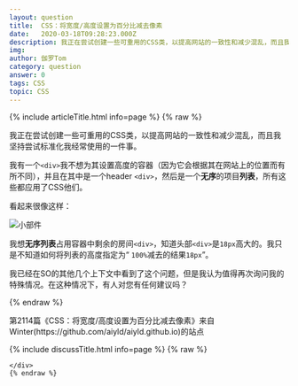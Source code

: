 ```yaml
---
layout: question
title:  CSS：将宽度/高度设置为百分比减去像素
date:   2020-03-18T09:28:23.000Z
description: 我正在尝试创建一些可重用的CSS类，以提高网站的一致性和减少混乱，而且我坚持尝试标准化我经常使用的一件事。我有一个<div>我不想为其设置高度的容器（...
img: 
author: 伽罗Tom
category: question
answer: 0
tags: CSS
topic: CSS
---
```

<div class="article-root">
  <div class="article">
    {% include articleTitle.html info=page %}
    {% raw %}
    <div class="article-content"><p><font style="vertical-align: inherit;"><font style="vertical-align: inherit;">我正在尝试创建一些可重用的CSS类，以提高网站的一致性和减少混乱，而且我坚持尝试标准化我经常使用的一件事。</font></font></p>

<p><font style="vertical-align: inherit;"><font style="vertical-align: inherit;">我有一个</font></font><code>&lt;div&gt;</code><font style="vertical-align: inherit;"><font style="vertical-align: inherit;">我不想为其设置高度</font><font style="vertical-align: inherit;">的容器</font><font style="vertical-align: inherit;">（因为它会根据其在网站上的位置而有所不同），并且在其中是一个header </font></font><code>&lt;div&gt;</code><font style="vertical-align: inherit;"><font style="vertical-align: inherit;">，然后是一个</font></font><strong><font style="vertical-align: inherit;"><font style="vertical-align: inherit;">无序</font></font></strong><font style="vertical-align: inherit;"><font style="vertical-align: inherit;">的项目</font><strong><font style="vertical-align: inherit;">列表</font></strong><font style="vertical-align: inherit;">，所有这些都应用了CSS他们。</font></font></p>

<p><font style="vertical-align: inherit;"><font style="vertical-align: inherit;">看起来很像这样：</font></font></p>

<p><img src="https://www.samyoc.com//uploads/users/21611/images/thumbnails/1584523576186.jpg" data-src="https://www.samyoc.com//uploads/users/21611/images/1584523576186.jpg" alt="小部件"></p>

<p><font style="vertical-align: inherit;"><font style="vertical-align: inherit;">我想</font></font><strong><font style="vertical-align: inherit;"><font style="vertical-align: inherit;">无序列表</font></font></strong><font style="vertical-align: inherit;"><font style="vertical-align: inherit;">占用容器中剩余的房间</font></font><code>&lt;div&gt;</code><font style="vertical-align: inherit;"><font style="vertical-align: inherit;">，知道头部</font></font><code>&lt;div&gt;</code><font style="vertical-align: inherit;"><font style="vertical-align: inherit;">是</font></font><code>18px</code><font style="vertical-align: inherit;"><font style="vertical-align: inherit;">高大的。</font><font style="vertical-align: inherit;">我只是不知道如何将列表的高度指定为“ </font></font><code>100%</code><font style="vertical-align: inherit;"><font style="vertical-align: inherit;">减去</font><font style="vertical-align: inherit;">的结果</font></font><code>18px</code><font style="vertical-align: inherit;"><font style="vertical-align: inherit;">”。</font></font></p>

<p><font style="vertical-align: inherit;"><font style="vertical-align: inherit;">我已经在SO的其他几个上下文中看到了这个问题，但是我认为值得再次询问我的特殊情况。</font><font style="vertical-align: inherit;">在这种情况下，有人对您有任何建议吗？</font></font></p></div>
    {% endraw %}
  </div>
  <p class="winter_mark">第2114篇《CSS：将宽度/高度设置为百分比减去像素》来自Winter(https://github.com/aiyld/aiyld.github.io)的站点</p>
  <div class="discuss-wrapper">
    {% include discussTitle.html info=page %}
    {% raw %}
    <div class="discuss-list">
    
    </div>
    {% endraw %}
  </div>
<div>
